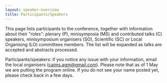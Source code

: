 ```yaml
---
layout: speaker-overview
title: Participants/Speakers
---
```


This page lists participants to the conference, together with information about their "roles": plenary (P), minisymposia (MS) and contributed talks (C) speakers, minisymposium organisers (SO), Scientific (SC) or Local Organising (LO) committees members. 
The list will be expanded as talks are accepted and abstracts processed.

Participants/speakers: if you notice any issue with your information, email the local organisers ([caims.agm@gmail.com](mailto:caims.agm@gmail.com)). Please note that as of 1 May we are putting the program online. If you do not see your name posted yet, please check back in a few days.
